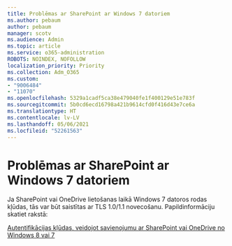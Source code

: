 ```yaml
---
title: Problēmas ar SharePoint ar Windows 7 datoriem
ms.author: pebaum
author: pebaum
manager: scotv
ms.audience: Admin
ms.topic: article
ms.service: o365-administration
ROBOTS: NOINDEX, NOFOLLOW
localization_priority: Priority
ms.collection: Adm_O365
ms.custom:
- "9006484"
- "11070"
ms.openlocfilehash: 5329a1cadf5ca38e479040fe1f400129e51e783f
ms.sourcegitcommit: 5b0cd6ecd16798a421b9614cfd0f416d43e7ce6a
ms.translationtype: HT
ms.contentlocale: lv-LV
ms.lasthandoff: 05/06/2021
ms.locfileid: "52261563"
---
```

# <a name="issues-with-sharepoint-on-windows-7-machines"></a>Problēmas ar SharePoint ar Windows 7 datoriem

Ja SharePoint vai OneDrive lietošanas laikā Windows 7 datoros rodas kļūdas, tās var būt saistītas ar TLS 1.0/1.1 novecošanu. Papildinformāciju skatiet rakstā:

[Autentifikācijas kļūdas, veidojot savienojumu ar SharePoint vai OneDrive no Windows 8 vai 7](https://docs.microsoft.com/sharepoint/troubleshoot/administration/authentication-errors-windows7)



